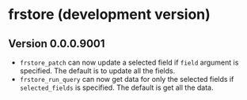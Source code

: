 # frstore (development version)

## Version 0.0.0.9001

- `frstore_patch` can now update a selected field if `field` argument is specified. The default is to update all the fields.   
- `frstore_run_query` can now get data for only the selected fields if `selected_fields` is specified. The default is get all the data.  
